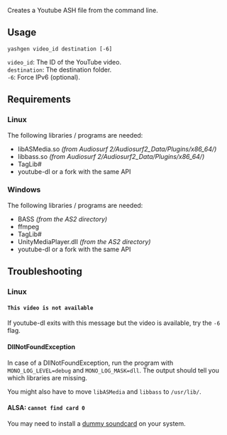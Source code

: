 Creates a Youtube ASH file from the command line.

## Usage

`yashgen video_id destination [-6]`

`video_id`: The ID of the YouTube video.  
`destination`: The destination folder.  
`-6`: Force IPv6 (optional).

## Requirements
### Linux
The following libraries / programs are needed:

* libASMedia.so *(from Audiosurf 2/Audiosurf2_Data/Plugins/x86_64/)*  
* libbass.so *(from Audiosurf 2/Audiosurf2_Data/Plugins/x86_64/)*  
* TagLib#  
* youtube-dl or a fork with the same API

### Windows
The following libraries / programs are needed:

* BASS *(from the AS2 directory)*  
* ffmpeg  
* TagLib#  
* UnityMediaPlayer.dll *(from the AS2 directory)*  
* youtube-dl or a fork with the same API

## Troubleshooting
### Linux
#### `This video is not available`
If youtube-dl exits with this message but the video is available, try 
the `-6` flag.

#### DllNotFoundException
In case of a DllNotFoundException, run the program with `MONO_LOG_LEVEL=debug` 
and `MONO_LOG_MASK=dll`. The output should tell you which libraries are missing.

You might also have to move `libASMedia` and `libbass` to `/usr/lib/`.

#### ALSA: `cannot find card 0`
You may need to install a [dummy soundcard](https://www.raspberrypi.org/forums/viewtopic.php?p=485842&sid=5b596e5473571e5918872059e32a6873#p485842) 
on your system.
